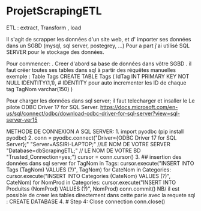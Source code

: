 # ProjetScrapingETL
ETL : extract, Transform , load 

Il  s'agit de scrapper les données d'un site web, et d' importer ses données dans un SGBD (mysql, sql server, postegrey, ...)
Pour a part j'ai utilisé SQL SERVER pour le stockage des données.

Pour commencer:
  . Creer d'abord sa base de données dans vôtre SGBD
  . il faut créer toutes ses tables dans sql à partir des réquêtes manuelles
  exemple : Table Tags
    CREATE TABLE Tags (
      IdTag INT PRIMARY KEY NOT NULL IDENTITY(1,1), # IDENTITY pour auto incrementer les ID de chaque tag
      TagNom varchar(150)
      )
     
   Pour charger les données dans sql server; il faut telecharger et insaller le Le pilote ODBC Driver 17 for SQL Server. https://docs.microsoft.com/en-us/sql/connect/odbc/download-odbc-driver-for-sql-server?view=sql-server-ver15
    
METHODE DE CONNEXION A SQL SERVER:
    1. import pyodbc (pip install pyodbc)
    2. conn = pyodbc.connect("Driver={ODBC Driver 17 for SQL Server};"
                      "Server=ASSIRI-LAPTOP;" //LE NOM DE VOTRE SERVER 
                      "Database=dbScrapingETL;" // LE NOM DE VOTRE BD 
                      "Trusted_Connection=yes;")
      cursor = conn.cursor()
    3. ## insertion des données dans sql server 
for TagNom in Tags:
    cursor.execute("INSERT INTO Tags (TagNom) VALUES (?)", TagNom)
for CateNom in Categories:
    cursor.execute("INSERT INTO Categories (CateNom) VALUES (?)", CateNom)
for NomProd in Categories:
    cursor.execute("INSERT INTO Produitss (NomProd) VALUES (?)", NomProd)
conn.commit()
NB/ il est possible de creer les tables directement dans cette parie avec la requete sql : CREATE DATABASE 
    4. # Step 4: Close connection
conn.close()

  
